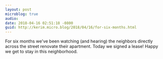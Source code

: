 ```yaml
---
layout: post
microblog: true
audio: 
date: 2018-04-16 02:51:18 -0800
guid: http://kerim.micro.blog/2018/04/16/for-six-months.html
---
```

For six months we've been watching (and hearing) the neighbors directly across the street renovate their apartment. Today we signed a lease! Happy we get to stay in this neighborhood.
